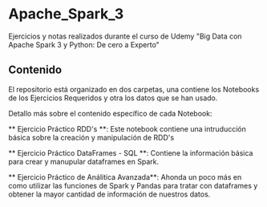 # Apache_Spark_3
Ejercicios y notas realizados durante el curso de Udemy "Big Data con Apache Spark 3 y Python: De cero a Experto"

## Contenido

El repositorio está organizado en dos carpetas, una contiene los Notebooks de los Ejercicios Requeridos y otra los datos que se han usado.

Detallo más sobre el contenido específico de cada Notebook:

** Ejercicio Práctico RDD's **: Este notebook contiene una intruducción básica sobre la creación y manipulación de RDD's

** Ejercicio Práctico DataFrames - SQL **: Contiene la información básica para crear y manupular dataframes en Spark.

** Ejercicio Práctico de Análitica Avanzada**: Ahonda un poco más en como utilizar las funciones de Spark y Pandas para tratar con dataframes y obtener la mayor cantidad de información de nuestros datos. 
